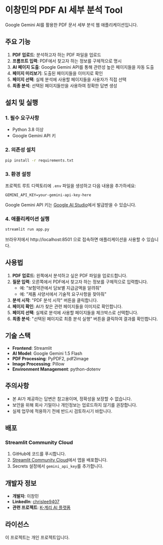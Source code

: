 # 이창민의 PDF AI 세부 분석 Tool

Google Gemini AI를 활용한 PDF 문서 세부 분석 웹 애플리케이션입니다.

## 주요 기능

1. **PDF 업로드**: 분석하고자 하는 PDF 파일을 업로드
2. **프롬프트 입력**: PDF에서 찾고자 하는 정보를 구체적으로 명시
3. **AI 페이지 도출**: Google Gemini API를 통해 관련성 높은 페이지들을 자동 도출
4. **페이지 미리보기**: 도출된 페이지들을 이미지로 확인
5. **페이지 선택**: 실제 분석에 사용할 페이지들을 사용자가 직접 선택
6. **최종 분석**: 선택된 페이지들만을 사용하여 정확한 답변 생성

## 설치 및 실행

### 1. 필수 요구사항

- Python 3.8 이상
- Google Gemini API 키

### 2. 의존성 설치

```bash
pip install -r requirements.txt
```

### 3. 환경 설정

프로젝트 루트 디렉토리에 `.env` 파일을 생성하고 다음 내용을 추가하세요:

```
GEMINI_API_KEY=your-gemini-api-key-here
```

Google Gemini API 키는 [Google AI Studio](https://makersuite.google.com/app/apikey)에서 발급받을 수 있습니다.

### 4. 애플리케이션 실행

```bash
streamlit run app.py
```

브라우저에서 http://localhost:8501 으로 접속하면 애플리케이션을 사용할 수 있습니다.

## 사용법

1. **PDF 업로드**: 왼쪽에서 분석하고 싶은 PDF 파일을 업로드합니다.
2. **질문 입력**: 오른쪽에서 PDF에서 찾고자 하는 정보를 구체적으로 입력합니다.
   - 예: "보험약관에서 담보별 지급금액을 알려줘"
   - 예: "제품 사양서에서 기술적 요구사항을 찾아줘"
3. **분석 시작**: "PDF 분석 시작" 버튼을 클릭합니다.
4. **페이지 확인**: AI가 찾은 관련 페이지들을 이미지로 확인합니다.
5. **페이지 선택**: 실제로 분석에 사용할 페이지들을 체크박스로 선택합니다.
6. **최종 분석**: "선택된 페이지로 최종 분석 실행" 버튼을 클릭하여 결과를 확인합니다.

## 기술 스택

- **Frontend**: Streamlit
- **AI Model**: Google Gemini 1.5 Flash
- **PDF Processing**: PyPDF2, pdf2image
- **Image Processing**: Pillow
- **Environment Management**: python-dotenv

## 주의사항

- 본 AI가 제공하는 답변은 참고용이며, 정확성을 보장할 수 없습니다.
- 보안을 위해 회사 기밀이나 개인정보는 업로드하지 않기를 권장합니다.
- 실제 업무에 적용하기 전에 반드시 검토하시기 바랍니다.

## 배포

### Streamlit Community Cloud

1. GitHub에 코드를 푸시합니다.
2. [Streamlit Community Cloud](https://share.streamlit.io)에서 앱을 배포합니다.
3. Secrets 설정에서 `gemini_api_key`를 추가합니다.

## 개발자 정보

- **개발자**: 이창민
- **LinkedIn**: [chrislee9407](https://www.linkedin.com/in/chrislee9407/)
- **관련 프로젝트**: [K-계리 AI 플랫폼](https://chrischangminlee.github.io/K_Actuary_AI_Agent_Platform/)

## 라이선스

이 프로젝트는 개인 프로젝트입니다. 